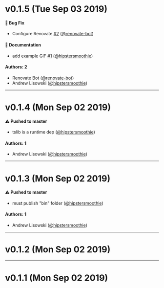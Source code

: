 # v0.1.5 (Tue Sep 03 2019)

#### 🐛  Bug Fix

- Configure Renovate [#2](https://github.com/hipstersmoothie/octokit-cli/pull/2) ([@renovate-bot](https://github.com/renovate-bot))

#### 📝  Documentation

- add example GIF [#1](https://github.com/hipstersmoothie/octokit-cli/pull/1) ([@hipstersmoothie](https://github.com/hipstersmoothie))

#### Authors: 2

- Renovate Bot ([@renovate-bot](https://github.com/renovate-bot))
- Andrew Lisowski ([@hipstersmoothie](https://github.com/hipstersmoothie))

---

# v0.1.4 (Mon Sep 02 2019)

#### ⚠️  Pushed to master

- tslib is a runtime dep  ([@hipstersmoothie](https://github.com/hipstersmoothie))

#### Authors: 1

- Andrew Lisowski ([@hipstersmoothie](https://github.com/hipstersmoothie))

---

# v0.1.3 (Mon Sep 02 2019)

#### ⚠️  Pushed to master

- must publish "bin" folder  ([@hipstersmoothie](https://github.com/hipstersmoothie))

#### Authors: 1

- Andrew Lisowski ([@hipstersmoothie](https://github.com/hipstersmoothie))

---

# v0.1.2 (Mon Sep 02 2019)



---

# v0.1.1 (Mon Sep 02 2019)

